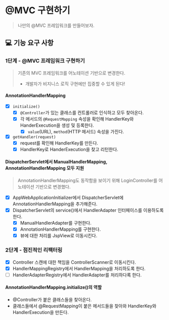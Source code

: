 # @MVC 구현하기
> 나만의 @MVC 프레임워크를 만들어보자.

## 💻 기능 요구 사항

### 1단계 - @MVC 프레임워크 구현하기

> 기존의 MVC 프레임워크를 어노테이션 기반으로 변경한다.  
> - 개발자가 비지니스 로직 구현에만 집중할 수 있게 된다!

#### AnnotationHandlerMapping
- [X] `initialize()`
  - [X] `@Controller`가 있는 클래스를 컨트롤러로 인식하고 모두 찾아온다.
  - [X] 각 메서드의 `@RequestMapping` 속성을 확인해 HandlerKey와 HanderExecution을 생성 및 등록한다.
    - [X] `value`(URL), `method`(HTTP 메서드) 속성을 가진다. 
- [X] `getHandler(request)`
  - [X] request를 확인해 HandlerKey를 만든다.
  - [X] HandlerKey로 HanderExecution을 찾고 리턴한다.

#### DispatcherServlet에서 ManualHandlerMapping, AnnotationHandlerMapping 모두 지원
> AnnotationHandlerMapping도 동작함을 보이기 위해 LoginController를 어노테이션 기반으로 변경했다.
- [X] AppWebApplicationInitializer에서 DispatcherServlet에 AnnotationHandlerMapping을 추가해준다.
- [X] DispatcherServlet의 service()에서 HandlerAdapter 인터페이스를 이용하도록 한다. 
  - [X] ManualHandlerAdapter를 구현한다.
  - [X] AnnotationHandlerMapping를 구현한다.
  - [X] 뷰에 대한 처리를 JspView로 이동시킨다. 

### 2단계 - 점진적인 리팩터링
- [X] Controller 스캔에 대한 책임을 ControllerScanner로 이동시킨다.
- [X] HandlerMappingRegistry에서 HandlerMapping을 처리하도록 한다.
- [ ] HandlerAdapterRegistry에서 HandlerAdapter를 처리하다록 한다.

#### AnnotationHandlerMapping.initialize()의 역할
- @Controller가 붙은 클래스들을 찾아온다.
- 클래스들에서 @RequestMapping이 붙은 메서드들을 찾아와 HandlerKey와 HandlerExecution을 만든다.
